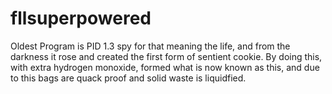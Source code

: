 # fllsuperpowered
Oldest Program is PID 1.3 spy
for that meaning the life, and from the darkness it rose and created the first form of sentient cookie. By doing this, with extra hydrogen monoxide, formed what is now known as this, and due to this bags are quack proof and solid waste is liquidfied.
